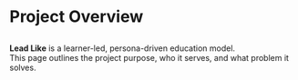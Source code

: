 # Project Overview

##

**Lead Like** is a learner-led, persona-driven education model.\
This page outlines the project purpose, who it serves, and what problem it solves.
